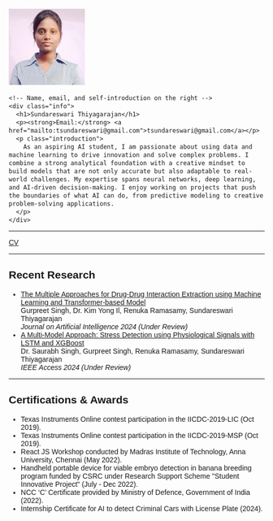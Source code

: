 <!DOCTYPE html>
<html lang="en">
<head>
  <meta charset="UTF-8">
  <meta name="viewport" content="width=device-width, initial-scale=1.0">
  <title>Sundareswari Thiyagarajan</title>
  <style>
    /* Basic styling */
    body {
      font-family: Arial, sans-serif;
      margin: 20px;
    }

    /* Flexbox container for the image and contact details */
    .container {
      display: flex;
      flex-direction: row;
      align-items: center;
      justify-content: space-between;
      flex-wrap: wrap;
    }

    /* Image styling */
    .profile-img {
      width: 150px;
      height: auto;
      margin-right: 20px;
    }

    /* Right-side content */
    .info {
      flex-grow: 1;
      display: flex;
      flex-direction: column;
    }

    /* Email and name alignment */
    .info h1 {
      margin: 0;
      font-size: 1.5em;
    }

    .info p {
      margin: 5px 0;
    }

    /* Self-introduction */
    .info .introduction {
      margin-top: 10px;
      font-size: 1em;
    }

    /* Responsive design for smaller screens */
    @media screen and (max-width: 768px) {
      .container {
        flex-direction: column;
        align-items: center;
      }

      .profile-img {
        margin-bottom: 20px;
      }

      .info {
        align-items: center;
        text-align: center;
      }
    }
  </style>
</head>
<body>

  <div class="container">
    <!-- Image on the left -->
    <img src="photo.jpeg" alt="Sundareswari Thiyagarajan" class="profile-img">

    <!-- Name, email, and self-introduction on the right -->
    <div class="info">
      <h1>Sundareswari Thiyagarajan</h1>
      <p><strong>Email:</strong> <a href="mailto:tsundareswari@gmail.com">tsundareswari@gmail.com</a></p>
      <p class="introduction">
        As an aspiring AI student, I am passionate about using data and machine learning to drive innovation and solve complex problems. I combine a strong analytical foundation with a creative mindset to build models that are not only accurate but also adaptable to real-world challenges. My expertise spans neural networks, deep learning, and AI-driven decision-making. I enjoy working on projects that push the boundaries of what AI can do, from predictive modeling to creative problem-solving applications.
      </p>
    </div>
  </div>

  <hr>

  <a href="CV.pdf">CV</a>

  <hr>

  <h2>Recent Research</h2>
  <ul>
    <li>
      <a href="link-to-pdf.pdf">The Multiple Approaches for Drug-Drug Interaction Extraction using Machine Learning and Transformer-based Model</a><br>
      Gurpreet Singh, Dr. Kim Yong Il, Renuka Ramasamy, Sundareswari Thiyagarajan<br>
      <em>Journal on Artificial Intelligence 2024 (Under Review)</em>
    </li>
    <li>
      <a href="link-to-pdf.pdf">A Multi-Model Approach: Stress Detection using Physiological Signals with LSTM and XGBoost</a><br>
      Dr. Saurabh Singh, Gurpreet Singh, Renuka Ramasamy, Sundareswari Thiyagarajan<br>
      <em>IEEE Access 2024 (Under Review)</em>
    </li>
  </ul>

  <hr>

  <h2>Certifications & Awards</h2>
  <ul>
    <li>Texas Instruments Online contest participation in the IICDC-2019-LIC (Oct 2019).</li>
    <li>Texas Instruments Online contest participation in the IICDC-2019-MSP (Oct 2019).</li>
    <li>React JS Workshop conducted by Madras Institute of Technology, Anna University, Chennai (May 2022).</li>
    <li>Handheld portable device for viable embryo detection in banana breeding program funded by CSRC under Research Support Scheme "Student Innovative Project" (July - Dec 2022).</li>
    <li>NCC ‘C’ Certificate provided by Ministry of Defence, Government of India (2022).</li>
    <li>Internship Certificate for AI to detect Criminal Cars with License Plate (2024).</li>
  </ul>

</body>
</html>
